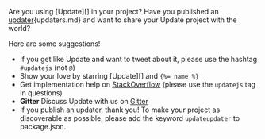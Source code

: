 Are you using [Update][] in your project? Have you published an [updater][docs]{updaters.md} and want to share your Update project with the world? 

Here are some suggestions!

* If you get like Update and want to tweet about it, please use the hashtag `#updatejs` (not `@`)
* Show your love by starring [Update][] and `{%= name %}`
* Get implementation help on [StackOverflow](http://stackoverflow.com/questions/tagged/update) (please use the `updatejs` tag in questions)
* **Gitter** Discuss Update with us on [Gitter](https://gitter.im/update/update)
* If you publish an updater, thank you! To make your project as discoverable as possible, please add the keyword `updateupdater` to package.json.

[docs]: https://github.com/update/update/blob/master/docs/

